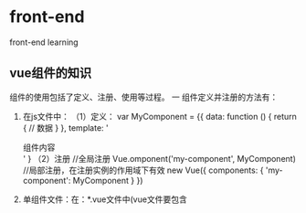 # front-end
front-end learning

## vue组件的知识
组件的使用包括了定义、注册、使用等过程。
一 组件定义并注册的方法有：
1. 在js文件中：
（1）定义：
var MyComponent = {{
  data: function () {
    return {
      // 数据
    }
  },
  template: '<div>组件内容</div>'
}
（2）注册
//全局注册
Vue.omponent('my-component', MyComponent)
//局部注册，在注册实例的作用域下有效
new Vue({
    components: {
        'my-component': MyComponent
    }
})

2. 单组件文件：在：*.vue文件中(vue文件要包含<template>、<script>、<style>)：
（1）定义
<template>
    <div>组件内容</div>
</template>

<script>
  export default {
      data () {
        return {
          // 数据
        }
      }
  }
</script>

<style scoped>
    div{
        color: red
    }
</style>
（2）注册
import MyComponent from './MyComponent.vue'

export default {
  components: {
    MyComponent // ES6 语法，相当于 MyComponent: MyComponent
  }
}
（还有自动注册以后再说）

二 使用组件
已经注册的组件即可作为自定义的标签在html中使用

三 组件的传值
父与子组件的传值是单向的，为了防止子组件意外修改父组件的值，子组件向父组件传值需要进行另外的处理。

1. 父组件向子组件传值：使用props。
子组件定义：
// ChildComponent.vue
<template>
    <div>
      <b>子组件：</b>{{message}}
    </div>
</template>

<script>
  export default {
    name: "ChildComponent",
    props: ['message']
  }
</script>
父组件定义：
父组件可直接传单个数据值，也可以可以使用指令v-bind动态绑定数据：// parentComponent.vue
<template>
    <div>
      <h1>父组件</h1>
      <ChildComponent message="父组件向子组件传递的非动态值"></ChildComponent>
      <input type="text" v-model="parentMassage"/>
      <ChildComponent :message="parentMassage"></ChildComponent>
    </div>
</template>

<script>
  import ChildComponent from '@/components/ChildComponent'
  export default {
    components: {
      ChildComponent
    },
    data () {
      return {
        parentMassage: ''
      }
    }
  }
</script>

2. 子组件向父组件传值：子组件中使用 $emit()触发自定义事件，父组件使用$on()监听
子组件：
// ChildComponent.vue
<template>
  <div>
    <b>子组件：</b><button @click="handleIncrease">传递数值给父组件</button>
  </div>
</template>

<script>
  export default {
    name: "ChildComponent",
    methods: {
      handleIncrease () {
        this.$emit('increase',5)
      }
    }
  }
</script>

父组件：
// parentComponent.vue
<template>
    <div>
      <h1>父组件</h1>
      <p>数值：{{total}}</p>
      <ChildComponent @increase="getTotal"></ChildComponent>
    </div>
</template>

<script>
  import ChildComponent from '@/components/ChildComponent'
  export default {
    components: {
      ChildComponent
    },
    data () {
      return {
        total: 0
      }
    },
    methods: {
      getTotal (count) {
        this.total = count
      }
    }
  }
</script>
父组件可以get到子组件的increase值。
